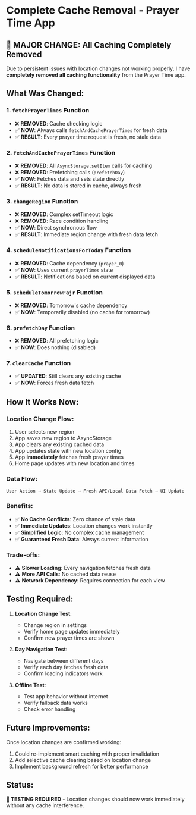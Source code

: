 # Complete Cache Removal - Prayer Time App

## 🚨 MAJOR CHANGE: All Caching Completely Removed

Due to persistent issues with location changes not working properly, I have **completely removed all caching functionality** from the Prayer Time app.

## What Was Changed:

### 1. **`fetchPrayerTimes` Function**

- ❌ **REMOVED**: Cache checking logic
- ✅ **NOW**: Always calls `fetchAndCachePrayerTimes` for fresh data
- ✅ **RESULT**: Every prayer time request is fresh, no stale data

### 2. **`fetchAndCachePrayerTimes` Function**

- ❌ **REMOVED**: All `AsyncStorage.setItem` calls for caching
- ❌ **REMOVED**: Prefetching calls (`prefetchDay`)
- ✅ **NOW**: Fetches data and sets state directly
- ✅ **RESULT**: No data is stored in cache, always fresh

### 3. **`changeRegion` Function**

- ❌ **REMOVED**: Complex setTimeout logic
- ❌ **REMOVED**: Race condition handling
- ✅ **NOW**: Direct synchronous flow
- ✅ **RESULT**: Immediate region change with fresh data fetch

### 4. **`scheduleNotificationsForToday` Function**

- ❌ **REMOVED**: Cache dependency (`prayer_0`)
- ✅ **NOW**: Uses current `prayerTimes` state
- ✅ **RESULT**: Notifications based on current displayed data

### 5. **`scheduleTomorrowFajr` Function**

- ❌ **REMOVED**: Tomorrow's cache dependency
- ✅ **NOW**: Temporarily disabled (no cache for tomorrow)

### 6. **`prefetchDay` Function**

- ❌ **REMOVED**: All prefetching logic
- ✅ **NOW**: Does nothing (disabled)

### 7. **`clearCache` Function**

- ✅ **UPDATED**: Still clears any existing cache
- ✅ **NOW**: Forces fresh data fetch

## How It Works Now:

### **Location Change Flow:**

1. User selects new region
2. App saves new region to AsyncStorage
3. App clears any existing cached data
4. App updates state with new location config
5. App **immediately** fetches fresh prayer times
6. Home page updates with new location and times

### **Data Flow:**

```
User Action → State Update → Fresh API/Local Data Fetch → UI Update
```

### **Benefits:**

- ✅ **No Cache Conflicts**: Zero chance of stale data
- ✅ **Immediate Updates**: Location changes work instantly
- ✅ **Simplified Logic**: No complex cache management
- ✅ **Guaranteed Fresh Data**: Always current information

### **Trade-offs:**

- ⚠️ **Slower Loading**: Every navigation fetches fresh data
- ⚠️ **More API Calls**: No cached data reuse
- ⚠️ **Network Dependency**: Requires connection for each view

## Testing Required:

1. **Location Change Test**:

   - Change region in settings
   - Verify home page updates immediately
   - Confirm new prayer times are shown

2. **Day Navigation Test**:

   - Navigate between different days
   - Verify each day fetches fresh data
   - Confirm loading indicators work

3. **Offline Test**:
   - Test app behavior without internet
   - Verify fallback data works
   - Check error handling

## Future Improvements:

Once location changes are confirmed working:

1. Could re-implement smart caching with proper invalidation
2. Add selective cache clearing based on location change
3. Implement background refresh for better performance

## Status:

**🔧 TESTING REQUIRED** - Location changes should now work immediately without any cache interference.
